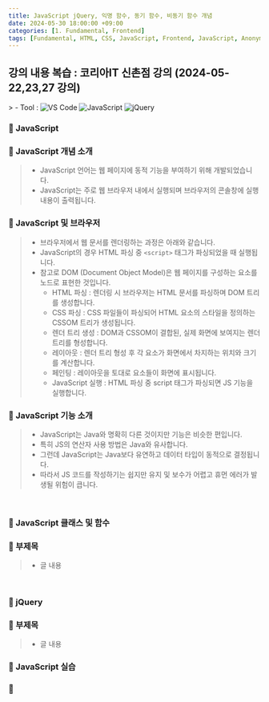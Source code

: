 ```yaml
---
title: JavaScript jQuery, 익명 함수, 동기 함수, 비동기 함수 개념
date: 2024-05-30 18:00:00 +09:00
categories: [1. Fundamental, Frontend]
tags: [Fundamental, HTML, CSS, JavaScript, Frontend, JavaScript, Anonymous Function, Callback Function, Synchronous Function, Asynchronous Function, jQuery]
---
```


<!-- 2024-05-31 글 작성 시작; 2099-01-01 페이지 호출 완료 -->
<h2>강의 내용 복습 : 코리아IT 신촌점 강의 (2024-05-22,23,27 강의)</h2>
> - Tool :  
<img alt="VS Code" src="https://img.shields.io/badge/-VS_Code-007ACC?style=flat-square&logo=visual-studio-code&logoColor=white">
<img alt="JavaScript" src="https://img.shields.io/badge/-JavaScript-F7DF1E?style=flat-square&logo=javascript&logoColor=black">
<img alt="jQuery" src="https://img.shields.io/badge/-jQuery-0769AD?style=flat-square&logo=jquery&logoColor=white">

<br>

### 🔔 JavaScript
### 📌 JavaScript 개념 소개
> - JavaScript 언어는 웹 페이지에 동적 기능을 부여하기 위해 개발되었습니다.
> - JavaScript는 주로 웹 브라우저 내에서 실행되며 브라우저의 콘솔창에 실행 내용이 출력됩니다.

### 📌 JavaScript 및 브라우저
> - 브라우저에서 웹 문서를 렌더링하는 과정은 아래와 같습니다.
> - JavaScript의 경우 HTML 파싱 중 ```<script>``` 태그가 파싱되었을 때 실행됩니다.
> - 참고로 DOM (Document Object Model)은 웹 페이지를 구성하는 요소를 노드로 표현한 것입니다.
>    - HTML 파싱 : 렌더링 시 브라우저는 HTML 문서를 파싱하며 DOM 트리를 생성합니다.
>    - CSS 파싱 : CSS 파일들이 파싱되어 HTML 요소의 스타일을 정의하는 CSSOM 트리가 생성됩니다.
>    - 렌더 트리 생성 : DOM과 CSSOM이 결합된, 실제 화면에 보여지는 렌더 트리를 형성합니다.
>    - 레이아웃 : 렌더 트리 형성 후 각 요소가 화면에서 차지하는 위치와 크기를 계산합니다.
>    - 페인팅 : 레이아웃을 토대로 요소들이 화면에 표시됩니다.
>    - JavaScript 실행 : HTML 파싱 중 script 태그가 파싱되면 JS 기능을 실행합니다.

### 📌 JavaScript 기능 소개
> - JavaScript는 Java와 명확히 다른 것이지만 기능은 비슷한 편입니다.
> - 특히 JS의 연산자 사용 방법은 Java와 유사합니다.
> - 그런데 JavaScript는 Java보다 유연하고 데이터 타입이 동적으로 결정됩니다.
> - 따라서 JS 코드를 작성하기는 쉽지만 유지 및 보수가 어렵고 휴먼 에러가 발생될 위험이 큽니다.

<br>

### 🔔 JavaScript 클래스 및 함수
### 📌 부제목
> - 글 내용

<br>

### 🔔 jQuery
### 📌 부제목
> - 글 내용

### 🔔 JavaScript 실습
### 📌

<br>
<br>
<br>
